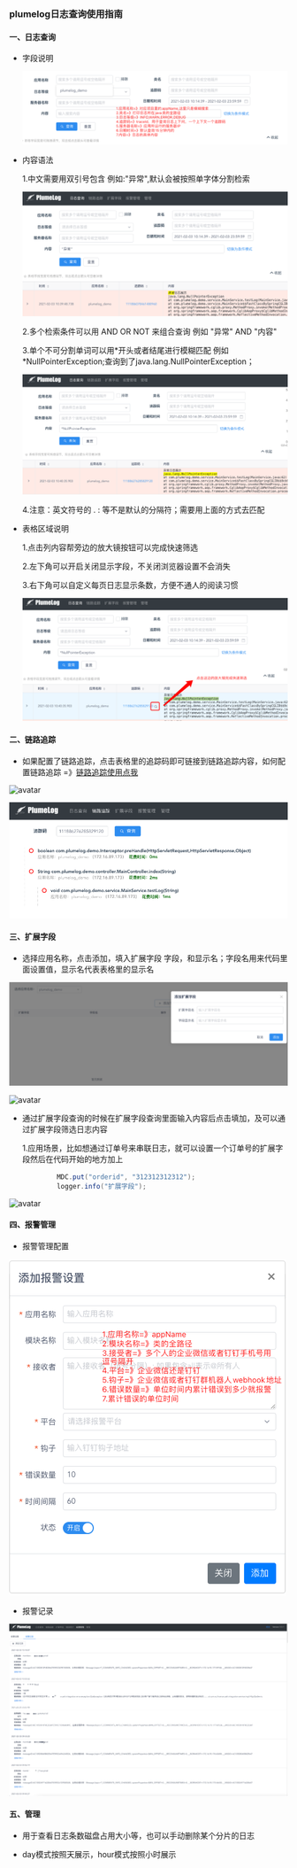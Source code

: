 ### plumelog日志查询使用指南

#### 一、日志查询
     
   * 字段说明
     
     ![avatar](/pic/zdsm.png)
     
   * 内容语法
     
     1.中文需要用双引号包含 例如:"异常",默认会被按照单字体分割检索
     
     ![avatar](/pic/nr1.png)
     
     2.多个检索条件可以用  AND OR NOT 来组合查询 例如 "异常" AND "内容"

     3.单个不可分割单词可以用*开头或者结尾进行模糊匹配 例如 *NullPointerException;查询到了java.lang.NullPointerException；

     ![avatar](/pic/nr2.png)

     4.注意：英文符号的 . :  等不是默认的分隔符；需要用上面的方式去匹配

   * 表格区域说明
      
     1.点击列内容帮旁边的放大镜按钮可以完成快速筛选

     2.左下角可以开启关闭显示字段，不关闭浏览器设置不会消失

     3.右下角可以自定义每页日志显示条数，方便不通人的阅读习惯

     ![avatar](/pic/gr.png)

#### 二、链路追踪

* 如果配置了链路追踪，点击表格里的追踪码即可链接到链路追踪内容，如何配置链路追踪 =》[链路追踪使用点我](/plumelog-trace/README.md)

![avatar](/pic/11.png) 

![avatar](/pic/LL2.png)

#### 三、扩展字段

* 选择应用名称，点击添加，填入扩展字段 字段，和显示名；字段名用来代码里面设置值，显示名代表表格里的显示名

![avatar](/pic/kzzd.png)

![avatar](/pic/kzzdcx.png)

* 通过扩展字段查询的时候在扩展字段查询里面输入内容后点击填加，及可以通过扩展字段筛选日志内容
 
   1.应用场景，比如想通过订单号来串联日志，就可以设置一个订单号的扩展字段然后在代码开始的地方加上
  
```java
            MDC.put("orderid", "312312312312");
            logger.info("扩展字段");
``` 
![avatar](/pic/kzzddh.png)

#### 四、报警管理

* 报警管理配置

![avatar](/pic/bjgl.png)

* 报警记录

![avatar](/pic/5.png)

#### 五、管理

* 用于查看日志条数磁盘占用大小等，也可以手动删除某个分片的日志

* day模式按照天展示，hour模式按照小时展示
